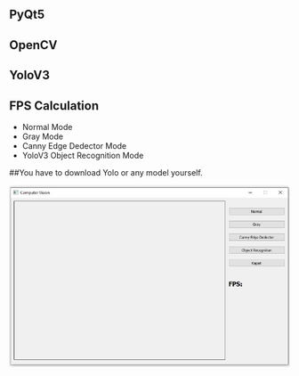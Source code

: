 ## PyQt5
## OpenCV
## YoloV3
## FPS Calculation

- Normal Mode
- Gray Mode
- Canny Edge Dedector Mode
- YoloV3 Object Recognition Mode

##You have to download Yolo or any model yourself.

![Screenshot](https://github.com/SafaKucukkomurler/pyqt-yolo-image-processing-gui/blob/master/screenshot.JPG)
